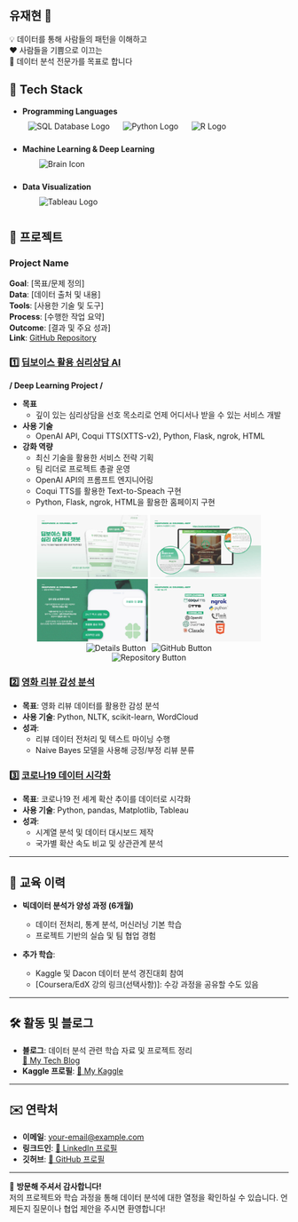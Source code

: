 ## 유재현 👋 

💡 데이터를 통해 사람들의 패턴을 이해하고 <br> 
❤️ 사람들을 기쁨으로 이끄는 <br>
🚀 데이터 분석 전문가를 목표로 합니다


## 🎨 Tech Stack

- **Programming Languages**
  <div>
  <img src="https://upload.wikimedia.org/wikipedia/commons/8/87/Sql_data_base_with_logo.png" alt="SQL Database Logo" width="80" style="margin:10px;"/>
  <img src="https://www.python.org/static/community_logos/python-logo.png" alt="Python Logo" width="125" style="margin:10px;"/>
  <img src="https://www.r-project.org/Rlogo.png" alt="R Logo" width="50" style="margin:10px;"/>
</div>

- **Machine Learning & Deep Learning**
  <div style="padding-left:20px;">
  <img src="https://img.icons8.com/color/96/000000/artificial-intelligence.png" alt="Brain Icon" width="50" style="margin:10px;"/>
</div>

- **Data Visualization**
  <div style="padding-left:20px;">
  <img src="https://www.tableau.com/sites/default/files/pages/tableaulogo_highres.png" alt="Tableau Logo" width="120" style="margin:10px;"/>
</div>





## 📂 **프로젝트**

### Project Name
**Goal**: [목표/문제 정의]  
**Data**: [데이터 출처 및 내용]  
**Tools**: [사용한 기술 및 도구]  
**Process**: [수행한 작업 요약]  
**Outcome**: [결과 및 주요 성과]  
**Link**: [GitHub Repository](https://github.com/username/project-name)



### 1️⃣ [딥보이스 활용 심리상담 AI](https://github.com/username/customer-churn)
**/ Deep Learning Project /**
- **목표**
  - 깊이 있는 심리상담을 선호 목소리로 언제 어디서나 받을 수 있는 서비스 개발
- **사용 기술**
  - OpenAI API, Coqui TTS(XTTS-v2), Python, Flask, ngrok, HTML
- **강화 역량**
  - 최신 기술을 활용한 서비스 전략 기획
  - 팀 리더로 프로젝트 총괄 운영
  - OpenAI API의 프롬프트 엔지니어링
  - Coqui TTS를 활용한 Text-to-Speach 구현
  - Python, Flask, ngrok, HTML을 활용한 홈페이지 구현

<div align="center">
  <img src="https://raw.githubusercontent.com/con-stella/Counsel-AI/main/Slides/CounselAI__DeepVoice_OpenAIAPI_01.jpg" alt="Slide 1" width="200">
  <img src="https://raw.githubusercontent.com/con-stella/Counsel-AI/main/Slides/CounselAI__DeepVoice_OpenAIAPI_15.jpg" alt="Slide 15" width="200">  
  <img src="https://raw.githubusercontent.com/con-stella/Counsel-AI/main/Slides/CounselAI__DeepVoice_OpenAIAPI_17.jpg" alt="Slide 17" width="200">
  <img src="https://raw.githubusercontent.com/con-stella/Counsel-AI/main/Slides/CounselAI__DeepVoice_OpenAIAPI_30.jpg" alt="Slide 30" width="200">
</div>

<div align="center" style="display: flex; justify-content: center; gap: 10px;">
  <!-- 상세 내용 확인 버튼 -->
  <a href="https://github.com/your-repository/details" target="_blank" style="text-decoration:none;">
    <img src="https://img.shields.io/badge/상세%20내용%20확인-blue?style=for-the-badge" alt="Details Button">
  </a>

  <!-- GitHub 버튼 -->
  <a href="https://github.com/your-repository" target="_blank" style="text-decoration:none;">
    <img src="https://img.shields.io/badge/GitHub%20Repository-181717?style=for-the-badge&logo=github&logoColor=white" alt="GitHub Button">
  </a>
</div>



<div align="center">
  <a href="https://github.com/your-repository" target="_blank" style="text-decoration:none;">
    <img src="https://img.shields.io/badge/GitHub%20Repository-181717?style=for-the-badge&logo=github&logoColor=white" alt="Repository Button">
  </a>
</div>



### 2️⃣ [영화 리뷰 감성 분석](https://github.com/username/movie-sentiment-analysis)
- **목표**: 영화 리뷰 데이터를 활용한 감성 분석
- **사용 기술**: Python, NLTK, scikit-learn, WordCloud
- **성과**:
  - 리뷰 데이터 전처리 및 텍스트 마이닝 수행
  - Naive Bayes 모델을 사용해 긍정/부정 리뷰 분류

### 3️⃣ [코로나19 데이터 시각화](https://github.com/username/covid-visualization)
- **목표**: 코로나19 전 세계 확산 추이를 데이터로 시각화
- **사용 기술**: Python, pandas, Matplotlib, Tableau
- **성과**:
  - 시계열 분석 및 데이터 대시보드 제작
  - 국가별 확산 속도 비교 및 상관관계 분석

---

## 📜 **교육 이력**
- **빅데이터 분석가 양성 과정 (6개월)**  
  - 데이터 전처리, 통계 분석, 머신러닝 기본 학습
  - 프로젝트 기반의 실습 및 팀 협업 경험

- **추가 학습**: 
  - Kaggle 및 Dacon 데이터 분석 경진대회 참여
  - [Coursera/EdX 강의 링크(선택사항)]: 수강 과정을 공유할 수도 있음

---

## 🛠 **활동 및 블로그**
- **블로그**: 데이터 분석 관련 학습 자료 및 프로젝트 정리  
  [🔗 My Tech Blog](https://your-blog-url.com)
- **Kaggle 프로필**: [🔗 My Kaggle](https://www.kaggle.com/username)

---

## ✉️ **연락처**
- **이메일**: your-email@example.com
- **링크드인**: [🔗 LinkedIn 프로필](https://www.linkedin.com/in/username)
- **깃허브**: [🔗 GitHub 프로필](https://github.com/username)

---

🙌 **방문해 주셔서 감사합니다!**  
저의 프로젝트와 학습 과정을 통해 데이터 분석에 대한 열정을 확인하실 수 있습니다. 언제든지 질문이나 협업 제안을 주시면 환영합니다!







<!--
## Hi there 👋

**con-stella/con-stella** is a ✨ _special_ ✨ repository because its `README.md` (this file) appears on your GitHub profile.

Here are some ideas to get you started:

- 🔭 I’m currently working on ...
- 🌱 I’m currently learning ...
- 👯 I’m looking to collaborate on ...
- 🤔 I’m looking for help with ...
- 💬 Ask me about ...
- 📫 How to reach me: ...
- 😄 Pronouns: ...
- ⚡ Fun fact: ...
-->
